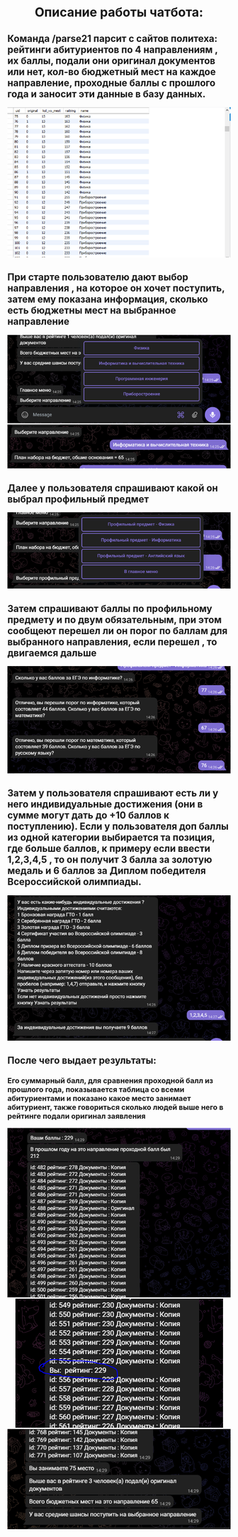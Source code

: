 
<div id="header" align="center">
  <H1>Описание работы чатбота:</H1>
</div>

## Команда /parse21 парсит с сайтов политеха: рейтинги абитуриентов по 4 направлениям , их баллы, подали они оригинал документов или нет, кол-во бюджетный мест на каждое направление, проходные баллы c прошлого года и заносит эти данные в базу данных.

<div id="header" align="center">
  <img src="https://github.com/serega854/python_chatbot_for_applicants/blob/main/Изображения/1.PNG"/>
</div>


## При старте пользователю дают выбор направления , на которое он хочет поступить, затем ему показана информация, сколько есть бюджетны мест на выбранное направление
<div id="header" align="center">
  <img src="https://github.com/serega854/python_chatbot_for_applicants/blob/main/Изображения/2.PNG"/>
</div>
<div id="header" align="center">
  <img src="https://github.com/serega854/python_chatbot_for_applicants/blob/main/Изображения/3.PNG"/>
</div>

## Далее у пользователя спрашивают какой он выбрал профильный предмет 

<div id="header" align="center">
  <img src="https://github.com/serega854/python_chatbot_for_applicants/blob/main/Изображения/4.PNG"/>
</div>

## Затем спрашивают баллы по профильному предмету и по двум обязательным, при этом сообщеют перешел ли он порог по баллам для выбранного направления, если перешел , то двигаемся дальше

<div id="header" align="center">
  <img src="https://github.com/serega854/python_chatbot_for_applicants/blob/main/Изображения/5.PNG"/>
</div>

## Затем у пользователя спрашивают есть ли у него индивидуальные достижения (они в сумме могут дать до +10 баллов к поступлению). Если у пользователя доп баллы из одной категории выбирается та позиция, где больше баллов, к примеру если ввести 1,2,3,4,5 , то он получит 3 балла за золотую медаль и 6 баллов за Диплом победителя Всероссийской олимпиады.

<div id="header" align="center">
  <img src="https://github.com/serega854/python_chatbot_for_applicants/blob/main/Изображения/6.PNG"/>
</div>

## После чего выдает результаты:

### Его суммарный балл, для сравнения проходной балл из прошлого года, показывается таблица со всеми абитуриентами и показано какое место занимает абитуриент, также говориться сколько людей выше него в рейтинге подали оригинал заявления

<div id="header" align="center">
  <img src="https://github.com/serega854/python_chatbot_for_applicants/blob/main/Изображения/7.PNG"/>
</div>
<div id="header" align="center">
  <img src="https://github.com/serega854/python_chatbot_for_applicants/blob/main/Изображения/8.PNG"/>
</div>
<div id="header" align="center">
  <img src="https://github.com/serega854/python_chatbot_for_applicants/blob/main/Изображения/9.PNG"/>
</div>
